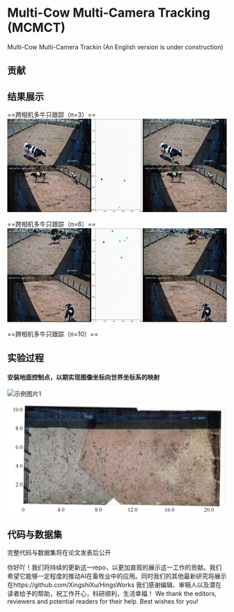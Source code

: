 # Multi-Cow Multi-Camera Tracking (MCMCT)
Multi-Cow Multi-Camera Trackin (An English version is under construction) 

## 贡献 

## 结果展示  
==跨相机多牛只跟踪（n=3）==  
![示例图片demo3](https://github.com/XingshiXu/MCMCT/blob/main/DEMO3fast%2000_00_00-00_00_30.gif)  

   
==跨相机多牛只跟踪（n=6）==  
![示例图片demo3](https://github.com/XingshiXu/MCMCT/blob/main/DEMO6fast%2000_00_00-00_00_30.gif)   

  
==跨相机多牛只跟踪（n=10）==  

## 实验过程 
#### 安装地面控制点，以期实现图像坐标向世界坐标系的映射
![示例图片1](https://github.com/XingshiXu/MCMCT/blob/main/ControlPoint.gif)

![俯瞰图](https://github.com/XingshiXu/MCMCT/blob/main/birdeye.jpg)

## 代码与数据集 
完整代码与数据集将在论文发表后公开

你好吖！我们将持续的更新这一repo，以更加直观的展示这一工作的贡献。我们希望它能够一定程度的推动AI在畜牧业中的应用。同时我们的其他最新研究将展示在https://github.com/XingshiXu/HingsWorks
我们感谢编辑、审稿人以及潜在读者给予的帮助，祝工作开心，科研顺利，生活幸福！ We thank the editors, reviewers and potential readers for their help. Best wishes for you!
